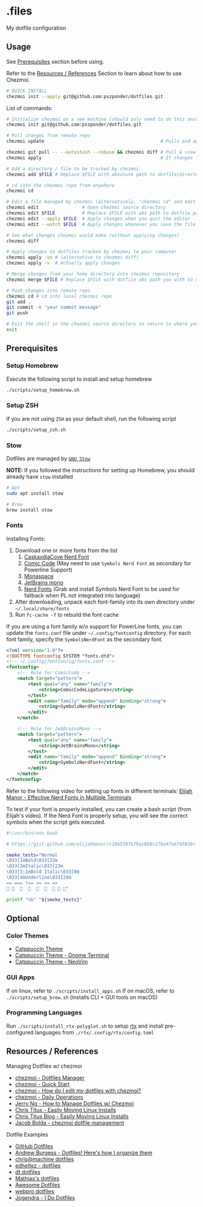 # .files

My dotfile configuration

## Usage

See [Prerequisites](./README.md#prerequisites) section before using.

Refer to the [Resources / References](./README.md#resources--references) Section to learn about how to use Chezmoi.

```bash
# QUICK INSTALL
chezmoi init --apply git@github.com:pszponder/dotfiles.git
```

List of commands:

```bash
# Initialize chezmoi on a new machine (should only need to do this once)
chezmoi init git@github.com:pszponder/dotfiles.git
```

```bash
# Pull changes from remote repo
chezmoi update                                           # Pulls and applies changes from remote

chezmoi git pull -- --autostash --rebase && chezmoi diff # Pull & view changes, don't apply
chezmoi apply                                            # If changes from above command are ok, apply them

# Add a directory / file to be tracked by chezmoi
chezmoi add $FILE # Replace $FILE with absolute path to dotfile/directory you want chezmoi to manage

# cd into the chezmoi repo from anywhere
chezmoi cd

# Edit a file managed by chezmoi (alternatively, "chezmoi cd" and edit files in the chezmoi repo)
chezmoi edit                # Open chezmoi source directory
chezmoi edit $FILE          # Replace $FILE with abs path to dotfile path you wish to edit
chezmoi edit --apply $FILE  # Apply changes when you quit the editor
chezmoi edit --watch $FILE  # Apply changes whenever you save the file

# See what changes chezmoi would make (without applying changes)
chezmoi diff

# Apply changes to dotfiles tracked by chezmoi to your computer
chezmoi apply -vn # (alternative to chezmoi diff)
chezmoi apply -v  # Actually apply changes

# Merge changes from your home directory into chezmoi repository
chezmoi merge $FILE # Replace $FILE with dotfile abs path you with to merge into chezmoi

# Push changes into remote repo
chezmoi cd # cd into local chezmoi repo
git add .
git commit -m "your commit message"
git push

# Exit the shell in the chezmoi source directory to return to where you were (if you use "chezmoi cd")
exit
```

## Prerequisites

### Setup Homebrew

Execute the following script to install and setup homebrew

```bash
./scripts/setup_homebrew.sh
```

### Setup ZSH

If you are not using `ZSH` as your default shell, run the following script

```bash
./scripts/setup_zsh.sh
```

### Stow

Dotfiles are managed by [`GNU Stow`](https://www.gnu.org/software/stow/)

**NOTE:** If you followed the instructions for setting up Homebrew, you should already have `stow` installed

```bash
# Apt
sudo apt install stow

# Brew
brew install stow
```

### Fonts

Installing Fonts:
1. Download one or more fonts from the list
    1. [CaskaydiaCove Nerd Font](https://www.nerdfonts.com/font-downloads)
    2. [Comic Code](https://tosche.net/fonts/comic-code) (May need to use `Symbols Nerd Font` as secondary for Powerline Support)
    3. [Monaspace](https://github.com/githubnext/monaspace)
    4. [JetBrains mono](https://www.jetbrains.com/lp/mono/)
    5. [Nerd Fonts](https://www.nerdfonts.com/font-downloads) (Grab and install Symbols Nerd Font to be used for fallback when PL not integrated into language)
2. After downloading, unpack each font-family into its own directory under `~/.local/share/fonts`
3. Run `fc-cache -f` to rebuild the font cache

If you are using a font family w/o support for PowerLine fonts, you can update the `fonts.conf` file under `~/.config/fontconfig` directory. For each font family, specify the `SymbolsNerdFont` as the secondary font.

```xml
<?xml version="1.0"?>
<!DOCTYPE fontconfig SYSTEM "fonts.dtd">
<!-- ~/.config/fontconfig/fonts.conf -->
<fontconfig>
    <!-- Rule for ComicCode -->
    <match target="pattern">
        <test qual="any" name="family">
            <string>ComicCodeLigatures</string>
        </test>
        <edit name="family" mode="append" binding="strong">
            <string>SymbolsNerdFont</string>
        </edit>
    </match>

    <!-- Rule for JebBrainsMono -->
    <match target="pattern">
        <test qual="any" name="family">
            <string>JetBrainsMono</string>
        </test>
        <edit name="family" mode="append" binding="strong">
            <string>SymbolsNerdFont</string>
        </edit>
    </match>
</fontconfig>
```

Refer to the following video for setting up fonts in different terminals: [Elijah Manor - Effective Nerd Fonts in Multiple Terminals](https://www.youtube.com/watch?v=mQdB_kHyZn8)

To test if your font is properly installed, you can create a bash script (from Elijah's video). If the Nerd Font is properly setup, you will see the correct symbols when the script gets executed.

```bash
#!/usr/bin/env bash

# https://gist.github.com/elijahmanor/c10e5787bf9ac6b8c276e47e6745826c

smoke_tests="Normal
\033[1mBold\033[22m
\033[3mItalic\033[23m
\033[3;1mBold Italic\033[0m
\033[4mUnderline\033[24m
== === !== >= <= =>
󰐊     󰄉      󰑓 󰒲 "

printf "%b" "${smoke_tests}"
```

## Optional

### Color Themes

- [Catppuccin Theme](https://github.com/catppuccin)
- [Catppuccin Theme - Gnome Terminal](https://github.com/catppuccin/gnome-terminal)
- [Catppuccin Theme - NeoVim](https://github.com/catppuccin/nvim)

### GUI Apps

If on linux, refer to `./scripts/install_apps.sh`
If on macOS, refer to `./scripts/setup_brew.sh` (installs CLI + GUI tools on macOS)

### Programming Languages

Run `./scripts/install_rtx-polyglot.sh` to setup [rtx](https://github.com/jdx/rtx) and install pre-configured languages from `./rtx/.config/rtx/config.toml`

## Resources / References

Managing Dotfiles w/ chezmoi
- [chezmoi - Dotfiles Manager](https://www.chezmoi.io/)
- [chezmoi - Quick Start](https://www.chezmoi.io/quick-start/)
- [chezmoi - How do I edit my dotfiles with chezmoi?](https://www.chezmoi.io/user-guide/frequently-asked-questions/usage/#how-do-i-edit-my-dotfiles-with-chezmoi)
- [chezmoi - Daily Operations](https://www.chezmoi.io/user-guide/daily-operations/)
- [Jerry Ng - How to Manage Dotfiles w/ Chezmoi](https://jerrynsh.com/how-to-manage-dotfiles-with-chezmoi/)
- [Chris Titus - Easily Moving Linux Installs](https://www.youtube.com/watch?v=x6063EuxfEA)
- [Chris Titus Blog - Easily Moving Linux Installs](https://christitus.com/chezmoi/)
- [Jacob Bolda - chezmoi dotfile management](https://www.jacobbolda.com/chezmoi-dotfile-management/)

Dotfile Examples
- [GitHub Dotfiles](https://dotfiles.github.io/)
- [Andrew Burgess - Dotfiles! Here's how I organize them](https://www.youtube.com/results?search_query=dotfiles)
- [chris@machine dotfiles](https://github.com/ChristianChiarulli/Machfiles/tree/master)
- [edheltez - dotfiles](https://github.com/edheltzel/dotfiles)
- [dt dotfiles](https://gitlab.com/dwt1/dotfiles)
- [Mathias's dotfiles](https://github.com/mathiasbynens/dotfiles)
- [Awesome Dotfiles](https://github.com/webpro/awesome-dotfiles)
- [webpro dotfiles](https://github.com/webpro/dotfiles)
- [Jogendra - I Do Dotfiles](https://jogendra.dev/i-do-dotfiles)